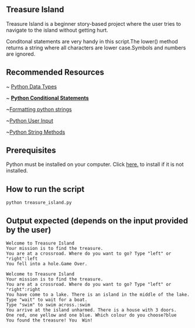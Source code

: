 ##  Treasure Island 
Treasure Island is a beginner story-based project where the user tries to navigate to the island without getting hurt.

Conditonal statements are very handy in this script.The lower() method returns a string where all characters are lower case.Symbols and numbers are ignored.


## Recommended Resources
~ [Python Data Types](https://www.w3schools.com/python/python_datatypes.asp)

~ **[Python Conditional Statements](https://www.w3schools.com/python/python_conditions.asp)**

~[Formatting python strings](https://realpython.com/python-f-strings/)

~[Python User Input](https://www.w3schools.com/python/python_user_input.asp)

~[Python String Methods](https://www.w3schools.com/python/ref_string_lower.asp)

## Prerequisites

Python must be installed on your computer. Click [here.](https://www.python.org/downloads/) to install if it is not installed.

## How to run the script

`python treasure_island.py`
## Output expected (depends on the input provided by the user)
```
Welcome to Treasure Island
Your mission is to find the treasure.
You are at a crossroad. Where do you want to go? Type "left" or "right":left
You fell into a hole.Game Over.
```
```
Welcome to Treasure Island
Your mission is to find the treasure.
You are at a crossroad. Where do you want to go? Type "left" or "right":right
You have come to a lake. There is an island in the middle of the lake. Type "wait" to wait for a boat.
Type "swim" to swim across.:swim
You arrive at the island unharmed. There is a house with 3 doors.
One red, one yellow and one blue. Which colour do you choose?blue
You found the treasure! You  Win!
```
